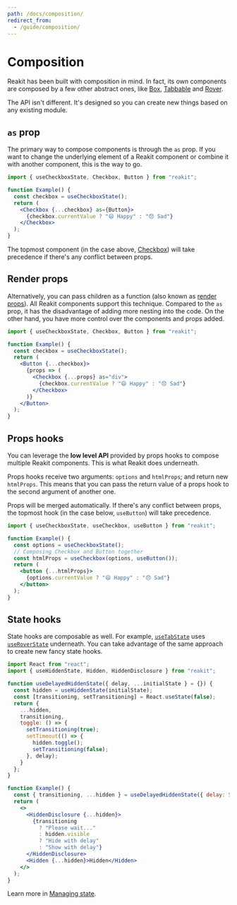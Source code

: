 ```yaml
---
path: /docs/composition/
redirect_from:
  - /guide/composition/
---
```


# Composition

Reakit has been built with composition in mind. In fact, its own components are composed by a few other abstract ones, like [Box](/docs/box/), [Tabbable](/docs/tabbable/) and [Rover](/docs/rover/).

The API isn't different. It's designed so you can create new things based on any existing module.

## `as` prop

The primary way to compose components is through the `as` prop. If you want to change the underlying element of a Reakit component or combine it with another component, this is the way to go.

```jsx
import { useCheckboxState, Checkbox, Button } from "reakit";

function Example() {
  const checkbox = useCheckboxState();
  return (
    <Checkbox {...checkbox} as={Button}>
      {checkbox.currentValue ? "😄 Happy" : "😞 Sad"}
    </Checkbox>
  );
}
```

The topmost component (in the case above, [Checkbox](/docs/checkbox/)) will take precedence if there's any conflict between props.

## Render props

Alternatively, you can pass children as a function (also known as [render props](https://reactjs.org/docs/render-props.html)). All Reakit components support this technique. Compared to the `as` prop, it has the disadvantage of adding more nesting into the code. On the other hand, you have more control over the components and props added.

```jsx
import { useCheckboxState, Checkbox, Button } from "reakit";

function Example() {
  const checkbox = useCheckboxState();
  return (
    <Button {...checkbox}>
      {props => (
        <Checkbox {...props} as="div">
          {checkbox.currentValue ? "😄 Happy" : "😞 Sad"}
        </Checkbox>
      )}
    </Button>
  );
}
```

## Props hooks

You can leverage the **low level API** provided by props hooks to compose multiple Reakit components. This is what Reakit does underneath.

Props hooks receive two arguments: `options` and `htmlProps`; and return new `htmlProps`. This means that you can pass the return value of a props hook to the second argument of another one.

Props will be merged automatically. If there's any conflict between props, the topmost hook (in the case below, `useButton`) will take precedence.

```jsx
import { useCheckboxState, useCheckbox, useButton } from "reakit";

function Example() {
  const options = useCheckboxState();
  // Composing Checkbox and Button together
  const htmlProps = useCheckbox(options, useButton());
  return (
    <button {...htmlProps}>
      {options.currentValue ? "😄 Happy" : "😞 Sad"}
    </button>
  );
}
```

## State hooks

State hooks are composable as well. For example, [`useTabState`](/docs/tab/) uses [`useRoverState`](/docs/rover/) underneath. You can take advantage of the same approach to create new fancy state hooks.

```jsx { "maxHeight": "500px" }
import React from "react";
import { useHiddenState, Hidden, HiddenDisclosure } from "reakit";

function useDelayedHiddenState({ delay, ...initialState } = {}) {
  const hidden = useHiddenState(initialState);
  const [transitioning, setTransitioning] = React.useState(false);
  return {
    ...hidden,
    transitioning,
    toggle: () => {
      setTransitioning(true);
      setTimeout(() => {
        hidden.toggle();
        setTransitioning(false);
      }, delay);
    }
  };
}

function Example() {
  const { transitioning, ...hidden } = useDelayedHiddenState({ delay: 500 });
  return (
    <>
      <HiddenDisclosure {...hidden}>
        {transitioning
          ? "Please wait..."
          : hidden.visible
          ? "Hide with delay"
          : "Show with delay"}
      </HiddenDisclosure>
      <Hidden {...hidden}>Hidden</Hidden>
    </>
  );
}
```

Learn more in [Managing state](/docs/managing-state/).
